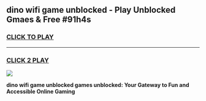 
## dino wifi game unblocked - Play Unblocked Gmaes & Free #91h4s
<h3>
<a href="https://news.freeplayer.one?title=dino_wifi_game_unblocked&ref=24F">CLICK TO PLAY</a></h3>
<hr>

<h3>
<a href="https://news.freeplayer.one?title=dino_wifi_game_unblocked&ref=24F">CLICK 2 PLAY</a>
  
</h3>

<a href="https://news.freeplayer.one?title=dino_wifi_game_unblocked&ref=24F/"><img src="https://clearcache.store/games.png"></a>


**dino wifi game unblocked games unblocked: Your Gateway to Fun and Accessible Online Gaming**
